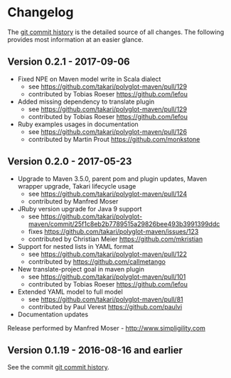 # Changelog

The [git commit history](https://github.com/takari/polyglot-maven/commits/master) is the detailed source of all changes.
The following provides most information at an easier glance.

## Version 0.2.1 - 2017-09-06

- Fixed NPE on Maven model write in Scala dialect
  - see https://github.com/takari/polyglot-maven/pull/129
  - contributed by Tobias Roeser https://github.com/lefou
- Added missing dependency to translate plugin
  - see https://github.com/takari/polyglot-maven/pull/129
  - contributed by Tobias Roeser https://github.com/lefou
- Ruby examples usages in documentation
  - see https://github.com/takari/polyglot-maven/pull/126
  - contributed by Martin Prout https://github.com/monkstone

## Version 0.2.0 - 2017-05-23

- Upgrade to Maven 3.5.0, parent pom and plugin updates, Maven wrapper upgrade, Takari lifecycle usage
  - see https://github.com/takari/polyglot-maven/pull/124
  - contributed by Manfred Moser
- JRuby version upgrade for Java 9 support
  - see https://github.com/takari/polyglot-maven/commit/25f1c8eb2b7789515a29826bee493b3991399ddc
  - fixes https://github.com/takari/polyglot-maven/issues/123
  - contributed by Christian Meier https://github.com/mkristian
- Support for nested lists in YAML format
  - see https://github.com/takari/polyglot-maven/pull/122
  - contributed by https://github.com/callmetango
- New translate-project goal in maven plugin
  - see https://github.com/takari/polyglot-maven/pull/101
  - contributed by Tobias Roeser https://github.com/lefou
- Extended YAML model to full model
  - see https://github.com/takari/polyglot-maven/pull/81
  - contributed by Paul Verest https://github.com/paulvi
- Documentation updates

Release performed by Manfred Moser - http://www.simpligility.com

## Version 0.1.19 - 2016-08-16 and earlier

See the commit [git commit history](https://github.com/takari/maven-wrapper/commits/master).
